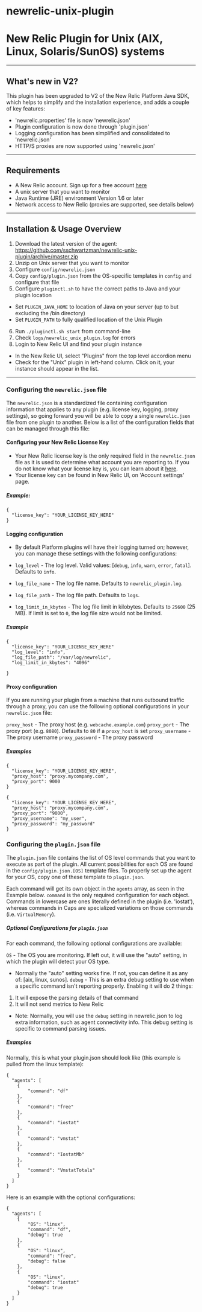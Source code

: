 newrelic-unix-plugin
====================

# New Relic Plugin for Unix (AIX, Linux, Solaris/SunOS) systems

----

## What's new in V2?

This plugin has been upgraded to V2 of the New Relic Platform Java SDK, which helps to simplify and the installation experience, and adds a couple of key features:

* 'newrelic.properties' file is now 'newrelic.json'
* Plugin configuration is now done through 'plugin.json'
* Logging configuration has been simplified and consolidated to 'newrelic.json'
* HTTP/S proxies are now supported using 'newrelic.json'

----

## Requirements

- A New Relic account. Sign up for a free account [here](http://newrelic.com)
- A unix server that you want to monitor
- Java Runtime (JRE) environment Version 1.6 or later
- Network access to New Relic (proxies are supported, see details below)

----

## Installation & Usage Overview

1. Download the latest version of the agent: https://github.com/sschwartzman/newrelic-unix-plugin/archive/master.zip
2. Unzip on Unix server that you want to monitor
3. Configure `config/newrelic.json`
4. Copy `config/plugin.json` from the OS-specific templates in `config` and configure that file
5. Configure `pluginctl.sh` to have the correct paths to Java and your plugin location
  * Set `PLUGIN_JAVA_HOME` to location of Java on your server (up to but excluding the /bin directory)
  * Set `PLUGIN_PATH` to fully qualified location of the Unix Plugin
6. Run `./pluginctl.sh start` from command-line
7. Check `logs/newrelic_unix_plugin.log` for errors
8. Login to New Relic UI and find your plugin instance
  * In the New Relic UI, select "Plugins" from the top level accordion menu 
  * Check for the "Unix" plugin in left-hand column.  Click on it, your instance should appear in the list.

----

### Configuring the `newrelic.json` file

The `newrelic.json` is a standardized file containing configuration information that applies to any plugin (e.g. license key, logging, proxy settings), so going forward you will be able to copy a single `newrelic.json` file from one plugin to another.  Below is a list of the configuration fields that can be managed through this file:

#### Configuring your New Relic License Key

* Your New Relic license key is the only required field in the `newrelic.json` file as it is used to determine what account you are reporting to.  If you do not know what your license key is, you can learn about it [here](https://newrelic.com/docs/subscriptions/license-key).
* Your license key can be found in New Relic UI, on 'Account settings' page.

##### Example: 

```
{
  "license_key": "YOUR_LICENSE_KEY_HERE"
}
```

#### Logging configuration

* By default Platform plugins will have their logging turned on; however, you can manage these settings with the following configurations:

* `log_level` - The log level. Valid values: [`debug`, `info`, `warn`, `error`, `fatal`]. Defaults to `info`.
* `log_file_name` - The log file name. Defaults to `newrelic_plugin.log`.
* `log_file_path` - The log file path. Defaults to `logs`.
* `log_limit_in_kbytes` - The log file limit in kilobytes. Defaults to `25600` (25 MB). If limit is set to `0`, the log file size would not be limited.

##### Example

```
{
  "license_key": "YOUR_LICENSE_KEY_HERE"
  "log_level": "info",
  "log_file_path": "/var/log/newrelic",
  "log_limit_in_kbytes": "4096"
  
}
```

#### Proxy configuration

If you are running your plugin from a machine that runs outbound traffic through a proxy, you can use the following optional configurations in your `newrelic.json` file:

`proxy_host` - The proxy host (e.g. `webcache.example.com`)
`proxy_port` - The proxy port (e.g. `8080`).  Defaults to `80` if a `proxy_host` is set
`proxy_username` - The proxy username
`proxy_password` - The proxy password

##### Examples

```
{
  "license_key": "YOUR_LICENSE_KEY_HERE",
  "proxy_host": "proxy.mycompany.com",
  "proxy_port": 9000
}
```

```
{
  "license_key": "YOUR_LICENSE_KEY_HERE",
  "proxy_host": "proxy.mycompany.com",
  "proxy_port": "9000",
  "proxy_username": "my_user",
  "proxy_password": "my_password"
}
```

### Configuring the `plugin.json` file

The `plugin.json` file contains the list of OS level commands that you want to execute as part of the plugin. All current possibilities for each OS are found in the `config/plugin.json.[OS]` template files.
To properly set up the agent for your OS, copy one of these template to `plugin.json`. 

Each command will get its own object in the `agents` array, as seen in the Example below.
`command` is the only required configuration for each object. Commands in lowercase are ones literally defined in the plugin (i.e. 'iostat'), whereas commands in Caps are specialized variations on those commands (i.e. `VirtualMemory`). 

##### Optional Configurations for `plugin.json`

For each command, the following optional configurations are available:

`OS` - The OS you are monitoring. If left out, it will use the "auto" setting, in which the plugin will detect your OS type. 
 * Normally the "auto" setting works fine. If not, you can define it as any of: [aix, linux, sunos].
`debug` - This is an extra debug setting to use when a specific command isn't reporting properly. Enabling it will do 2 things:
  1. It will expose the parsing details of that command
  2. It will not send metrics to New Relic
  * Note: Normally, you will use the `debug` setting in newrelic.json to log extra information, such as agent connectivity info. This debug setting is specific to command parsing issues.
  
##### Examples 

Normally, this is what your plugin.json should look like (this example is pulled from the linux template):

```
{
  "agents": [
  	{
    	"command": "df"
    },
    {
		"command": "free"
    },
    {
		"command": "iostat"
    },
    {
		"command": "vmstat"
    },
    {
		"command": "IostatMb"
    },
    {
		"command": "VmstatTotals"
    }
  ]
}
```

Here is an example with the optional configurations:

```
{
  "agents": [
  	{
    	"OS": "linux",
    	"command": "df",
    	"debug": true
    },
    {
		"OS": "linux",
		"command": "free",
		"debug": false
    },
    {
		"OS": "linux",
		"command": "iostat"
		"debug": true
    }
  ]
}
```




